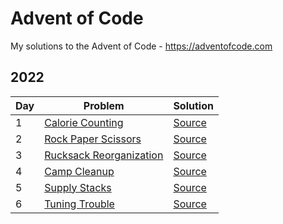 # Advent of Code
My solutions to the Advent of Code - https://adventofcode.com

## 2022

| Day | Problem | Solution |
| --- | --- | --- |
| 1 | [Calorie Counting](https://adventofcode.com/2022/day/1) | [Source](2022/01/solution_01.py) |
| 2 | [Rock Paper Scissors](https://adventofcode.com/2022/day/2) | [Source](2022/02/solution_02.py) |
| 3 | [Rucksack Reorganization](https://adventofcode.com/2022/day/3) | [Source](2022/03/solution_03.py) |
| 4 | [Camp Cleanup](https://adventofcode.com/2022/day/4) | [Source](2022/04/solution_04.py) |
| 5 | [Supply Stacks](https://adventofcode.com/2022/day/5) | [Source](2022/05/solution_05.py) |
| 6 | [Tuning Trouble](https://adventofcode.com/2022/day/6) | [Source](2022/06/solution_06.py) |